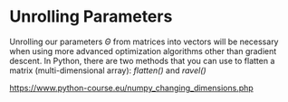 # Unrolling Parameters

Unrolling our parameters $\Theta$ from matrices into vectors will be necessary when using more advanced optimization algorithms other than gradient descent. In Python, there are two methods that you can use to flatten a matrix (multi-dimensional array): *flatten()* and *ravel()*

https://www.python-course.eu/numpy_changing_dimensions.php

